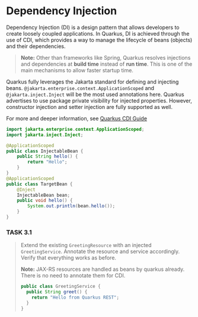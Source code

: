 # Dependency Injection

Dependency Injection (DI) is a design pattern that allows developers to create loosely coupled applications.
In Quarkus, DI is achieved through the use of CDI, which provides a way to manage the lifecycle of beans (objects) and their dependencies.

>**Note:** Other than frameworks like Spring, Quarkus resolves injections and dependencies at **build time** instead of **run time**.
This is one of the main mechanisms to allow faster startup time.

Quarkus fully leverages the Jakarta standard for defining and injecting beans.
`@jakarta.enterprise.context.ApplicationScoped` and `@jakarta.inject.Inject` will be the most used annotations here.
Quarkus advertises to use package private visibility for injected properties.
However, constructor injection and setter injection are fully supported as well.

For more and deeper information, see [Quarkus CDI Guide](https://quarkus.io/guides/cdi)

```java
import jakarta.enterprise.context.ApplicationScoped;
import jakarta.inject.Inject;

@ApplicationScoped
public class InjectableBean {
    public String hello() {
        return "Hello";
    }
}
@ApplicationScoped
public class TargetBean {
    @Inject
    InjectableBean bean;
    public void hello() {
        System.out.println(bean.hello());
    }
}
```
### TASK 3.1
> Extend the existing `GreetingResource` with an injected `GreetingService`.
> Annotate the resource and service accordingly. Verify that everything works as before.
> 
> **Note:** JAX-RS resources are handled as beans by quarkus already. There is no need to annotate them for CDI.
>
> ```java
> public class GreetingService {
>   public String greet() {
>     return "Hello from Quarkus REST";
>   }
> }
> ```